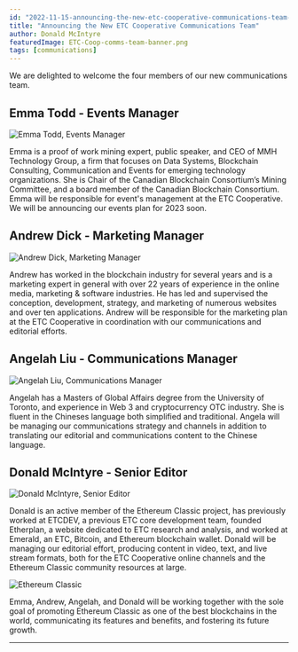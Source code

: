```yaml
---
id: "2022-11-15-announcing-the-new-etc-cooperative-communications-team-cn"
title: "Announcing the New ETC Cooperative Communications Team"
author: Donald McIntyre
featuredImage: ETC-Coop-comms-team-banner.png
tags: [communications]
---
```


We are delighted to welcome the four members of our new communications team.

## Emma Todd - Events Manager

![Emma Todd, Events Manager](/Emma-profile-pic.jpeg)

Emma is a proof of work mining expert, public speaker, and CEO of MMH Technology Group, a firm that focuses on Data Systems, Blockchain Consulting, Communication and Events for emerging technology organizations. She is Chair of the Canadian Blockchain Consortium’s Mining Committee, and a board member of the Canadian Blockchain Consortium. Emma will be responsible for event's management at the ETC Cooperative. We will be announcing our events plan for 2023 soon.

## Andrew Dick - Marketing Manager

![Andrew Dick, Marketing Manager](/Andrew-profile-pic.jpeg)

Andrew has worked in the blockchain industry for several years and is a marketing expert in general with over 22 years of experience in the online media, marketing & software industries. He has led and supervised the conception, development, strategy, and marketing of numerous websites and over ten applications. Andrew will be responsible for the marketing plan at the ETC Cooperative in coordination with our communications and editorial efforts.

## Angelah Liu - Communications Manager

![Angelah Liu, Communications Manager](/Angelah-profile-pic.jpeg)

Angelah has a Masters of Global Affairs degree from the University of Toronto, and experience in Web 3 and cryptocurrency OTC industry. She is fluent in the Chineses language both simplified and traditional. Angela will be managing our communications strategy and channels in addition to translating our editorial and communications content to the Chinese language. 

## Donald McIntyre - Senior Editor

![Donald McIntyre, Senior Editor](/Donald-profile-pic.JPG)

Donald is an active member of the Ethereum Classic project, has previously worked at ETCDEV, a previous ETC core development team, founded Etherplan, a website dedicated to ETC research and analysis, and worked at Emerald, an ETC, Bitcoin, and Ethereum blockchain wallet. Donald will be managing our editorial effort, producing content in video, text, and live stream formats, both for the ETC Cooperative online channels and the Ethereum Classic community resources at large.

![Ethereum Classic](/ETC-promotion-comms-team.png)

Emma, Andrew, Angelah, and Donald will be working together with the sole goal of promoting Ethereum Classic as one of the best blockchains in the world, communicating its features and benefits, and fostering its future growth.

---
